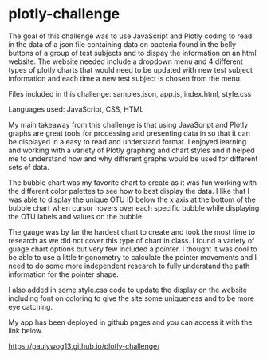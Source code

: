# plotly-challenge
The goal of this challenge was to use JavaScript and Plotly coding to read in the data of a json file containing data on bacteria found in the belly buttons of a group of test subjects and to dispay the information on an html website. The website needed include a dropdown menu and 4 different types of plotly charts that would need to be updated with new test subject information and each time a new test subject is chosen from the menu. 

Files included in this challenge: samples.json, app.js, index.html, style.css

Languages used: JavaScript, CSS, HTML

My main takeaway from this challenge is that using JavaScript and Plotly graphs are great tools for processing and presenting data in so that it can be displayed in a easy to read and understand format. I enjoyed learning and working with a variety of Plotly graphing and chart styles and it helped me to understand how and why different graphs would be used for different sets of data.

The bubble chart was my favorite chart to create as it was fun working with the different color palettes to see how to best display the data. I like that I was able to display the unique OTU ID below the x axis at the bottom of the bubble chart when cursor hovers over each specific bubble while displaying the OTU labels and values on the bubble.  

The gauge was by far the hardest chart to create and took the most time to research as we did not cover this type of chart in class. I found a variety of guage chart options but very few included a pointer. I thought it was cool to be able to use a little trigonometry to calculate the pointer movements and I need to do some more independent research to fully understand the path information for the pointer shape. 

I also added in some style.css code to update the display on the website including font on coloring to give the site some uniqueness and to be more eye catching.

My app has been deployed in github pages and you can access it with the link below.

https://paulywog13.github.io/plotly-challenge/
